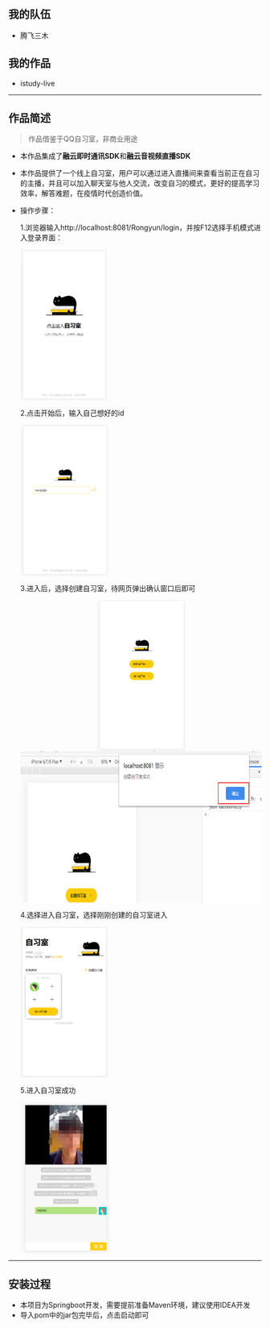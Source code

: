 ## 我的队伍

- 腾飞三木

## 我的作品

- istudy-live

---

## 作品简述

> 作品借鉴于QQ自习室，非商业用途

- 本作品集成了**融云即时通讯SDK**和**融云音视频直播SDK**

- 本作品提供了一个线上自习室，用户可以通过进入直播间来查看当前正在自习的主播，并且可以加入聊天室与他人交流，改变自习的模式，更好的提高学习效率，解答难题，在疫情时代创造价值。

- 操作步骤：

   1.浏览器输入http://localhost:8081/Rongyun/login，并按F12选择手机模式进入登录界面：
   
   <img src="myimages/istudy1.png" height = "300" alt="登录界面" align=center />

   2.点击开始后，输入自己想好的id
   
   <img src="myimages/istudy2.png" height = "300" alt="登录界面" align=center />

   3.进入后，选择创建自习室，待网页弹出确认窗口后即可
   
   <div  align="center">    
    <img src="myimages/istudy3.png" height = "300" alt="创建自习室" align=center />
    <img src="myimages/istudy4.png" height = "300" alt="创建自习室" align=center />
   </div>

   4.选择进入自习室，选择刚刚创建的自习室进入
   
   <img src="myimages/istudy5.png" height = "300" alt="加入自习室" align=center />

   5.进入自习室成功
   
   <img src="myimages/istudy6.png" height = "300" alt="加入自习室" align=center />

---

## 安装过程

- 本项目为Springboot开发，需要提前准备Maven环境，建议使用IDEA开发
- 导入pom中的jar包完毕后，点击启动即可
